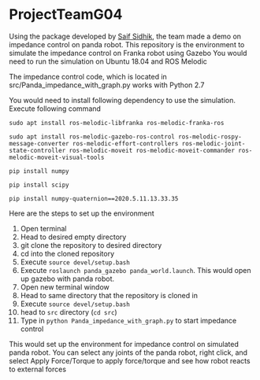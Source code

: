 # ProjectTeamG04
Using the package developed by [Saif Sidhik](https://github.com/justagist), the team made a demo on impedance control on panda robot.
This repository is the environment to simulate the impedance control on Franka robot using Gazebo
You would need to run the simulation on Ubuntu 18.04 and ROS Melodic

The impedance control code, which is located in src/Panda_impedance_with_graph.py works with Python 2.7

You would need to install following dependency to use the simulation.
Execute following command

`sudo apt install ros-melodic-libfranka ros-melodic-franka-ros`

`sudo apt install ros-melodic-gazebo-ros-control ros-melodic-rospy-message-converter ros-melodic-effort-controllers ros-melodic-joint-state-controller ros-melodic-moveit ros-melodic-moveit-commander ros-melodic-moveit-visual-tools`

`pip install numpy`

`pip install scipy`

`pip install numpy-quaternion==2020.5.11.13.33.35`

Here are the steps to set up the environment

1. Open terminal
2. Head to desired empty directory
3. git clone the repository to desired directory
4. cd into the cloned repository
5. Execute `source devel/setup.bash`
6. Execute `roslaunch panda_gazebo panda_world.launch`. This would open up gazebo with panda robot.
7. Open new terminal window
8. Head to same directory that the repository is cloned in
9. Execute `source devel/setup.bash`
10. head to `src` directory (`cd src`)
11. Type in `python Panda_impedance_with_graph.py` to start impedance control

This would set up the environment for impedance control on simulated panda robot.
You can select any joints of the panda robot, right click, and select Apply Force/Torque to apply force/torque and see how robot reacts to external forces
